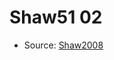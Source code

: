 <a name="material" />

# Shaw51 02
<script type="application/ld+json">
  {
    "@context": "https://schema.org/",
    "@type": "ChemicalSubstance",
    "http://purl.org/dc/terms/conformsTo":
      {
        "@type": "CreativeWork",
        "@id": "https://bioschemas.org/profiles/ChemicalSubstance/0.4-RELEASE/"
      },
    "@id": "https://egonw.github.io/nanowiki/nanowiki32.html#material",
    "name": "Shaw51 02",
    "sameAs": "http://127.0.0.1/mediawiki/index.php/Special:URIResolver/Shaw51_02"
  }
</script>


* Source: [Shaw2008](http://127.0.0.1/mediawiki/index.php/Special:URIResolver/Shaw2008)
